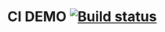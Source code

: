 # CI DEMO  [![Build status](https://ci.appveyor.com/api/projects/status/i0su0pycbqiuqnba?svg=true)](https://ci.appveyor.com/project/Tawienat/lessonappveyor)

